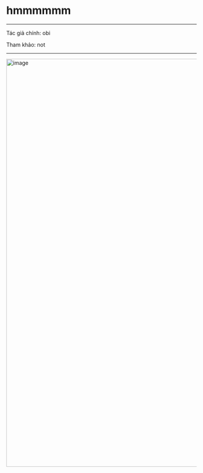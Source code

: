 # hmmmmmm
---
Tác giả chính: obi

Tham khảo: not

---
<img width="1919" height="1079" alt="image" src="https://github.com/user-attachments/assets/2d97a76e-c66e-40b4-9911-160cd0b2ace5" />
